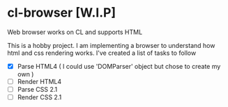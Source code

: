 # cl-browser [W.I.P]
Web browser works on CL and supports HTML

This is a hobby project. I am implementing a browser to understand how html and css rendering works.
I've created a list of tasks to follow

- [x] Parse HTML4 ( I could use 'DOMParser' object but chose to create my own )
- [ ] Render HTML4
- [ ] Parse CSS 2.1
- [ ] Render CSS 2.1
